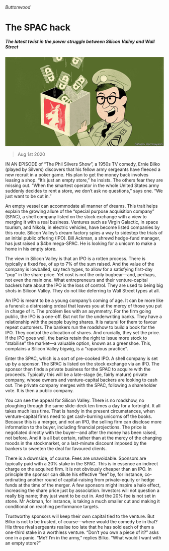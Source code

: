 ###### Buttonwood

# The SPAC hack 

##### The latest twist in the power struggle between Silicon Valley and Wall Street 

![image](images/20200801_FND001_0.jpg) 

> Aug 1st 2020 

IN AN EPISODE of “The Phil Silvers Show”, a 1950s TV comedy, Ernie Bilko (played by Silvers) discovers that his fellow army sergeants have fleeced a new recruit in a poker game. His plan to get the money back involves leasing a shop. “It’s just an empty store,” he insists. The others fear they are missing out. “When the smartest operator in the whole United States army suddenly decides to rent a store, we don’t ask no questions,” says one. “We just want to be cut in.”

An empty vessel can accommodate all manner of dreams. This trait helps explain the growing allure of the “special purpose acquisition company” (SPAC), a shell company listed on the stock exchange with a view to merging it with a real business. Ventures such as Virgin Galactic, in space tourism, and Nikola, in electric vehicles, have become listed companies by this route. Silicon Valley’s dream factory spies a way to sidestep the trials of an initial public offering (IPO). Bill Ackman, a shrewd hedge-fund manager, has just raised a $4bn mega-SPAC. He is looking for a unicorn to make a home in his empty store.


The view in Silicon Valley is that an IPO is a rotten process. There is typically a fixed fee, of up to 7% of the sum raised. And the value of the company is lowballed, say tech types, to allow for a satisfying first-day “pop” in the share price. Yet cost is not the only bugbear—and, perhaps, not even the main one. What entrepreneurs and their venture-capital backers hate about the IPO is the loss of control. They are used to being big shots in Silicon Valley. They do not like deferring to Wall Street types at all.

An IPO is meant to be a young company’s coming of age. It can be more like a funeral: a distressing ordeal that leaves you at the mercy of those you put in charge of it. The problem lies with an asymmetry. For the firm going public, the IPO is a one-off. But not for the underwriting banks. They have a relationship with the people buying shares. It is natural for them to favour repeat customers. The bankers run the roadshow to build a book for the IPO. They control the allocation of shares. And crucially, they set the price. If the IPO goes well, the banks retain the right to issue more stock to “stabilise” the market—a valuable option, known as a greenshoe. This, complains a Silicon Valley bigwig, is a “rapacious practice”.

Enter the SPAC, which is a sort of pre-cooked IPO. A shell company is set up by a sponsor. The SPAC is listed on the stock exchange via an IPO. The sponsor then finds a private business for the SPAC to acquire with the proceeds. Typically this will be a late-stage (ie, fairly mature) private company, whose owners and venture-capital backers are looking to cash out. The private company merges with the SPAC, following a shareholder vote. It is then a public company.

You can see the appeal for Silicon Valley. There is no roadshow, no ploughing through the same slide-deck ten times a day for a fortnight. It all takes much less time. That is handy in the present circumstances, when venture-capital firms need to get cash-burning unicorns off the books. Because this is a merger, and not an IPO, the selling firm can disclose more information to the buyer, including financial projections. The price is negotiated directly with the buyer—and after the money has been raised, not before. And it is all but certain, rather than at the mercy of the changing moods in the stockmarket, or a last-minute discount imposed by the bankers to sweeten the deal for favoured clients.

There is a downside, of course. Fees are unavoidable. Sponsors are typically paid with a 20% stake in the SPAC. This is in essence an indirect charge on the acquired firm. It is not obviously cheaper than an IPO. In principle the sponsor can dilute his effective “fee” by, for instance, co-ordinating another round of capital-raising from private-equity or hedge funds at the time of the merger. A few sponsors might inspire a halo effect, increasing the share price just by association. Investors will not question a really big name; they just want to be cut in. And the 20% fee is not set in stone. Mr Ackman, for instance, is taking a much smaller cut and making it conditional on reaching performance targets.

Trustworthy sponsors will keep their own capital tied to the venture. But Bilko is not to be trusted, of course—where would the comedy be in that? His three rival sergeants realise too late that he has sold each of them a one-third stake in a worthless venture. “Don’t you own a piece of it?” asks one in a panic. “Me? I’m in the army,” replies Bilko. “What would I want with an empty store?”

